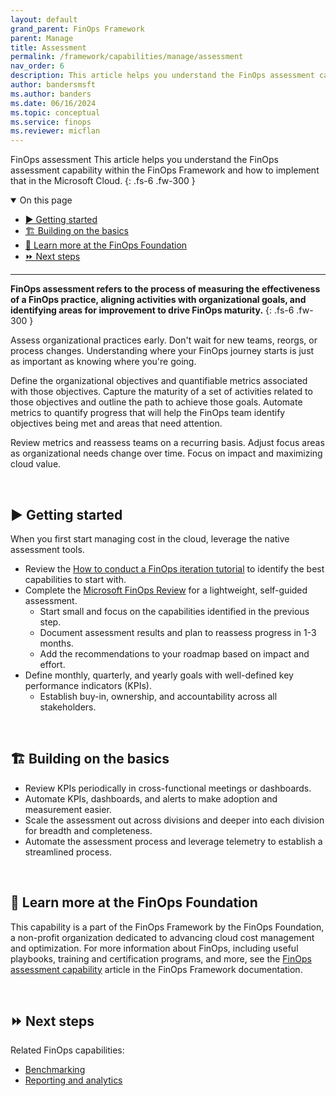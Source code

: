 ```yaml
---
layout: default
grand_parent: FinOps Framework
parent: Manage
title: Assessment
permalink: /framework/capabilities/manage/assessment
nav_order: 6
description: This article helps you understand the FinOps assessment capability within the FinOps Framework and how to implement that in the Microsoft Cloud.
author: bandersmsft
ms.author: banders
ms.date: 06/16/2024
ms.topic: conceptual
ms.service: finops
ms.reviewer: micflan
---
```


<span class="fs-9 d-block mb-4">FinOps assessment</span>
This article helps you understand the FinOps assessment capability within the FinOps Framework and how to implement that in the Microsoft Cloud.
{: .fs-6 .fw-300 }

<details open markdown="1">
  <summary class="fs-2 text-uppercase">On this page</summary>

- [▶️ Getting started](#️-getting-started)
- [🏗️ Building on the basics](#️-building-on-the-basics)
- [🍎 Learn more at the FinOps Foundation](#-learn-more-at-the-finops-foundation)
- [⏩ Next steps](#-next-steps)

</details>

---

<a name="definition"></a>
**FinOps assessment refers to the process of measuring the effectiveness of a FinOps practice, aligning activities with organizational goals, and identifying areas for improvement to drive FinOps maturity.**
{: .fs-6 .fw-300 }

Assess organizational practices early. Don't wait for new teams, reorgs, or process changes. Understanding where your FinOps journey starts is just as important as knowing where you're going.

Define the organizational objectives and quantifiable metrics associated with those objectives. Capture the maturity of a set of activities related to those objectives and outline the path to achieve those goals. Automate metrics to quantify progress that will help the FinOps team identify objectives being met and areas that need attention.

Review metrics and reassess teams on a recurring basis. Adjust focus areas as organizational needs change over time. Focus on impact and maximizing cloud value.

<br>

## ▶️ Getting started

When you first start managing cost in the cloud, leverage the native assessment tools.

- Review the [How to conduct a FinOps iteration tutorial](../../../conduct-an-iteration.md) to identify the best capabilities to start with.
- Complete the [Microsoft FinOps Review](https://aka.ms/finops/review) for a lightweight, self-guided assessment.
  - Start small and focus on the capabilities identified in the previous step.
  - Document assessment results and plan to reassess progress in 1-3 months.
  - Add the recommendations to your roadmap based on impact and effort.
- Define monthly, quarterly, and yearly goals with well-defined key performance indicators (KPIs).
  - Establish buy-in, ownership, and accountability across all stakeholders.

<br>

## 🏗️ Building on the basics

- Review KPIs periodically in cross-functional meetings or dashboards.
- Automate KPIs, dashboards, and alerts to make adoption and measurement easier.
- Scale the assessment out across divisions and deeper into each division for breadth and completeness.
- Automate the assessment process and leverage telemetry to establish a streamlined process.

<br>


## 🍎 Learn more at the FinOps Foundation

This capability is a part of the FinOps Framework by the FinOps Foundation, a non-profit organization dedicated to advancing cloud cost management and optimization. For more information about FinOps, including useful playbooks, training and certification programs, and more, see the [FinOps assessment capability](https://www.finops.org/framework/capabilities/finops-assessment/) article in the FinOps Framework documentation.

<br>

## ⏩ Next steps

Related FinOps capabilities:

- [Benchmarking](../quantify/benchmarking.md)
- [Reporting and analytics](../understand/reporting.md)

<br>
